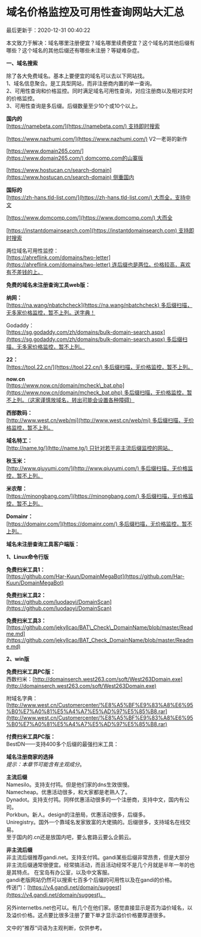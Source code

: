 域名价格监控及可用性查询网站大汇总[](#域名价格监控及可用性查询网站大汇总)
=======================================

最后更新于：2020-12-31 00:40:22

本文致力于解决：域名哪里注册便宜？域名哪里续费便宜？这个域名的其他后缀有哪些？这个域名的其他后缀还有哪些未注册？等疑难杂症。

**一、域名搜索**

除了各大免费域名。基本上要便宜的域名可以去以下网站找。  
1、域名信息聚合。是工具型网站，而非注册商内置的单一查询。  
2、可用性查询和价格监控。同时满足域名可用性查询，对应注册商以及相对实时的价格监控。  
3、可用性查询是多后缀。后缀数量至少10个或10个以上。

**国内的**  
[https://namebeta.com/](https://namebeta.com/) 支持即时搜索

[https://www.nazhumi.com/](https://www.nazhumi.com/) V2一老哥的新作

[https://www.domain265.com/](https://www.domain265.com/) domcomp.com的山寨版

[https://www.hostucan.cn/search-domain](https://www.hostucan.cn/search-domain) 侧重国内

**国际的**  
[https://zh-hans.tld-list.com/](https://zh-hans.tld-list.com/) 大而全，支持中文

[https://www.domcomp.com/](https://www.domcomp.com/) 大而全

[https://instantdomainsearch.com](https://instantdomainsearch.com) 支持即时搜索

两位域名可用性监控：  
[https://ahreflink.com/domains/two-letter](https://ahreflink.com/domains/two-letter) 连后缀也是两位。价格较高，喜欢有不差钱的上。

**免费的域名未注册查询工具web版：**

**纳网：**  
[https://na.wang/nbatchcheck](https://na.wang/nbatchcheck) 多后缀扫描，无多家价格监控，暂不上列。送字典！

Godaddy：  
[https://sg.godaddy.com/zh/domains/bulk-domain-search.aspx](https://sg.godaddy.com/zh/domains/bulk-domain-search.aspx) 多后缀扫描，无多家价格监控，暂不上列。

**22：**  
[https://tool.22.cn/](https://tool.22.cn/) 多后缀扫描，无价格监控，暂不上列。

**now.cn**  
[https://www.now.cn/domain/mcheck\_bat.php](https://www.now.cn/domain/mcheck_bat.php) 多后缀扫描，无价格监控，暂不上列。（这家谨慎放域名，转出可能会设置各种障碍）

**西部数码：**  
[http://www.west.cn/web/mi](http://www.west.cn/web/mi) 多后缀扫描，无价格监控，暂不上列。

**域名特工：**  
[http://name.tg/](http://name.tg/) 只针对若干非主流后缀监控的网站。

**秋玉米：**  
[http://www.qiuyumi.com/](http://www.qiuyumi.com/) 多后缀扫描，无价格监控，暂不上列。

**米农帮：**  
[https://minongbang.com/](https://minongbang.com/) 多后缀扫描，无价格监控，暂不上列。

**Domainr：**  
[https://domainr.com/](https://domainr.com/) 多后缀扫描，无价格监控，暂不上列。

**域名未注册查询工具客户端版：**

**1、Linux命令行版**

**免费扫米工具1：**  
[https://github.com/Har-Kuun/DomainMegaBot](https://github.com/Har-Kuun/DomainMegaBot)

**免费扫米工具2：**  
[https://github.com/luodaoyi/DomainScan](https://github.com/luodaoyi/DomainScan)

**免费扫米工具3：**  
[https://github.com/jekyllcao/BAT\_Check\_DomainName/blob/master/Readme.md](https://github.com/jekyllcao/BAT_Check_DomainName/blob/master/Readme.md)

**2、win版**

**免费扫米工具PC版：**  
西数扫米：[http://domainserch.west263.com/soft/West263Domain.exe](http://domainserch.west263.com/soft/West263Domain.exe)

附域名字典：[http://www.west.cn/Customercenter/%E8%A5%BF%E9%83%A8%E6%95%B0%E7%A0%81%E5%A4%A7%E5%AD%97%E5%85%B8.rar](http://www.west.cn/Customercenter/%E8%A5%BF%E9%83%A8%E6%95%B0%E7%A0%81%E5%A4%A7%E5%AD%97%E5%85%B8.rar)

**付费扫米工具PC版：**  
BestDN——支持400多个后缀的最强扫米工具：

**域名注册商家的选择**  
_提示：本章节可能含有主观成分_。

**主流后缀**  
Namesilo。支持支付鸨。但是他们家的dns生效很慢。  
Namecheap。优惠活动很多，和大家都是老熟人了。  
Dynadot。支持支付鸨。同样优惠活动很多的一个注册商，支持中文，国内有公司。  
Porkbun。新人。design的注册局，优惠活动很多，后缀多。  
Uniregistry。国外一个靠域名发家致富的大佬搞的。后缀很多，支持域名在线交易。  
至于国内的.cn还是放国内吧，要么套路云要么企鹅云。

**非主流后缀**  
非主流后缀推荐gandi.net。支持支付鸨。gandi某些后缀非常昂贵，但是大部分非主流后缀通常很便宜。经常搞活动，而且活动经常不是几个月就是半年一年的也是其特点。 在宝岛有办公室，以及中文客服。  
gandi老版网站仍然可以搜索七百多个后缀的可用性以及在gandi的价格。  
传送门：[https://v4.gandi.net/domain/suggest](https://v4.gandi.net/domain/suggest)。

另外internetbs.net也可以。有几个在他们家。感觉直接显示是否为溢价域名，以及溢价价格。这点要比很多注册了要下单才显示溢价价格要厚道很多。

文中的”推荐“词语为主观判断，仅供参考。